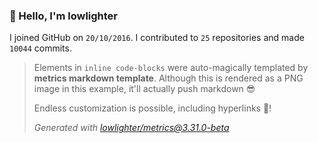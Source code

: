 ### 👋 Hello, I'm lowlighter

I joined GitHub on `20/10/2016`.
I contributed to `25` repositories and made `10044` commits.

> Elements in `inline code-blocks` were auto-magically templated by **metrics markdown template**.
> Although this is rendered as a PNG image in this example, it'll actually push markdown 😎
>
> Endless customization is possible, including hyperlinks 🎉!
>
> *Generated with [lowlighter/metrics@3.31.0-beta](https://github.com/lowlighter/metrics)*
